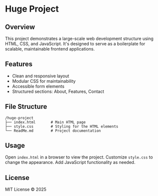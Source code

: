 # Huge Project

## Overview
This project demonstrates a large-scale web development structure using HTML, CSS, and JavaScript. It's designed to serve as a boilerplate for scalable, maintainable frontend applications.

## Features
- Clean and responsive layout
- Modular CSS for maintainability
- Accessible form elements
- Structured sections: About, Features, Contact

## File Structure
```
/huge-project
├── index.html       # Main HTML page
├── style.css        # Styling for the HTML elements
└── ReadMe.md        # Project documentation
```

## Usage
Open `index.html` in a browser to view the project. Customize `style.css` to change the appearance. Add JavaScript functionality as needed.

## License
MIT License © 2025
